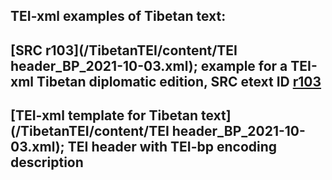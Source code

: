 ## TEI-xml examples of Tibetan text:

## [SRC r103](/TibetanTEI/content/TEI header_BP_2021-10-03.xml); example for a TEI-xml Tibetan diplomatic edition, SRC etext ID [r103](https://sakyaresearch.org/etexts/103/)
## [TEI-xml template for Tibetan text](/TibetanTEI/content/TEI header_BP_2021-10-03.xml); TEI header with TEI-bp encoding description

